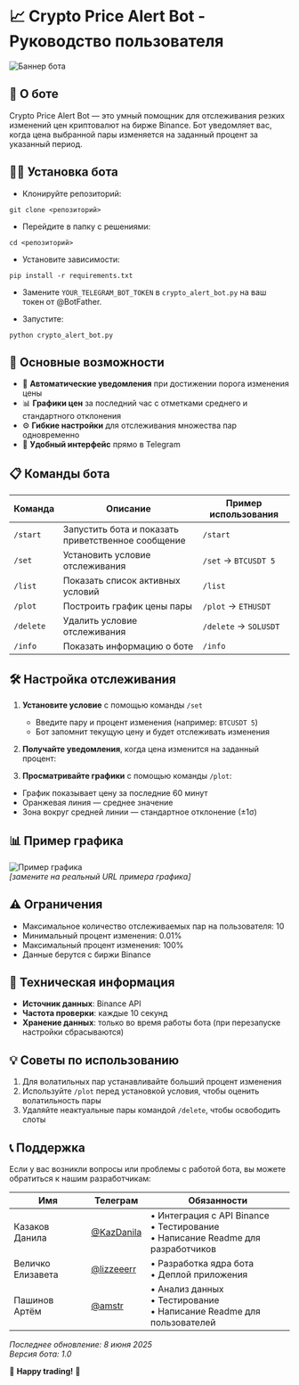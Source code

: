 # 📈 Crypto Price Alert Bot - Руководство пользователя

![Баннер бота](https://public.bnbstatic.com/image/cms/blog/20230927/061b8876-956c-46ce-8123-643902a04d70.png)

## 🌟 О боте

Crypto Price Alert Bot — это умный помощник для отслеживания резких изменений цен криптовалют на бирже Binance. Бот уведомляет вас, когда цена выбранной пары изменяется на заданный процент за указанный период.

## 👨‍💻 Установка бота
- Клонируйте репозиторий:
```
git clone <репозиторий>
```
- Перейдите в папку с решениями:
```
cd <репозиторий>
```
- Установите зависимости:
```
pip install -r requirements.txt
```
- Замените `YOUR_TELEGRAM_BOT_TOKEN` в `crypto_alert_bot.py` на ваш токен от @BotFather.

- Запустите:
```
python crypto_alert_bot.py
```


## 🚀 Основные возможности

- 🔔 **Автоматические уведомления** при достижении порога изменения цены
- 📊 **Графики цен** за последний час с отметками среднего и стандартного отклонения
- ⚙ **Гибкие настройки** для отслеживания множества пар одновременно
- 📱 **Удобный интерфейс** прямо в Telegram

## 📋 Команды бота

| Команда | Описание | Пример использования |
|---------|----------|-----------------------|
| `/start` | Запустить бота и показать приветственное сообщение | `/start` |
| `/set` | Установить условие отслеживания | `/set` → `BTCUSDT 5` |
| `/list` | Показать список активных условий | `/list` |
| `/plot` | Построить график цены пары | `/plot` → `ETHUSDT` |
| `/delete` | Удалить условие отслеживания | `/delete` → `SOLUSDT` |
| `/info` | Показать информацию о боте | `/info` |

## 🛠 Настройка отслеживания

1. **Установите условие** с помощью команды `/set`
   - Введите пару и процент изменения (например: `BTCUSDT 5`)
   - Бот запомнит текущую цену и будет отслеживать изменения

2. **Получайте уведомления**, когда цена изменится на заданный процент:


3. **Просматривайте графики** с помощью команды `/plot`:
- График показывает цену за последние 60 минут
- Оранжевая линия — среднее значение
- Зона вокруг средней линии — стандартное отклонение (±1σ)

## 📊 Пример графика

![Пример графика](https://example.com/chart_example.png)  
*[замените на реальный URL примера графика]*

## ⚠️ Ограничения

- Максимальное количество отслеживаемых пар на пользователя: 10
- Минимальный процент изменения: 0.01%
- Максимальный процент изменения: 100%
- Данные берутся с биржи Binance

## 🤖 Техническая информация

- **Источник данных**: Binance API
- **Частота проверки**: каждые 10 секунд
- **Хранение данных**: только во время работы бота (при перезапуске настройки сбрасываются)

## 💡 Советы по использованию

1. Для волатильных пар устанавливайте больший процент изменения
2. Используйте `/plot` перед установкой условия, чтобы оценить волатильность пары
3. Удаляйте неактуальные пары командой `/delete`, чтобы освободить слоты

## 📞 Поддержка

Если у вас возникли вопросы или проблемы с работой бота, вы можете обратиться к нашим разработчикам:

| Имя               | Телеграм       | Обязанности |
|-------------------|----------------|-------------|
| Казаков Данила    | [@KazDanila](https://t.me/KazDanila) | • Интеграция с API Binance<br>• Тестирование<br>• Написание Readme для разработчиков|
| Величко Елизавета | [@lizzeeerr](https://t.me/lizzeeerr)   | • Разработка ядра бота<br>• Деплой приложения |
| Пашинов Артём     | [@amstr](https://t.me/amstr) | • Анализ данных<br>• Тестирование<br>• Написание Readme для пользователей|

*Последнее обновление: 8 июня 2025*  
*Версия бота: 1.0*  

🚀 **Happy trading!** 🚀
